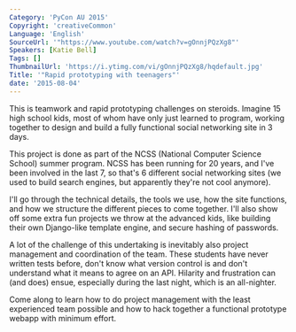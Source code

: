 ```yaml
---
Category: 'PyCon AU 2015'
Copyright: 'creativeCommon'
Language: 'English'
SourceUrl: '"https://www.youtube.com/watch?v=gOnnjPQzXg8"'
Speakers: [Katie Bell]
Tags: []
ThumbnailUrl: 'https://i.ytimg.com/vi/gOnnjPQzXg8/hqdefault.jpg'
Title: '"Rapid prototyping with teenagers"'
date: '2015-08-04'
---
```

This is teamwork and rapid prototyping challenges on steroids. Imagine 15 high school kids, most of whom have only just learned to program, working together to design and build a fully functional social networking site in 3 days. 

This project is done as part of the NCSS (National Computer Science School) summer program. NCSS has been running for 20 years, and I've been involved in the last 7, so that's 6 different social networking sites (we used to build search engines, but apparently they're not cool anymore).

I'll go through the technical details, the tools we use, how the site functions, and how we structure the different pieces to come together. I'll also show off some extra fun projects we throw at the advanced kids, like building their own Django-like template engine, and secure hashing of passwords.

A lot of the challenge of this undertaking is inevitably also project management and coordination of the team. These students have never written tests before, don't know what version control is and don't understand what it means to agree on an API. Hilarity and frustration can (and does) ensue, especially during the last night, which is an all-nighter.

Come along to learn how to do project management with the least experienced team possible and how to hack together a functional prototype webapp with minimum effort.